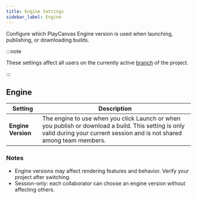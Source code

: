 ```yaml
---
title: Engine Settings
sidebar_label: Engine
---
```


Configure which PlayCanvas Engine version is used when launching, publishing, or downloading builds.

:::note

These settings affect all users on the currently active [branch](../../version-control/branches.md) of the project.

:::

## Engine

| Setting | Description |
| --- | --- |
| **Engine Version** | The engine to use when you click Launch or when you publish or download a build. This setting is only valid during your current session and is not shared among team members. |

### Notes

- Engine versions may affect rendering features and behavior. Verify your project after switching.
- Session-only: each collaborator can choose an engine version without affecting others.
